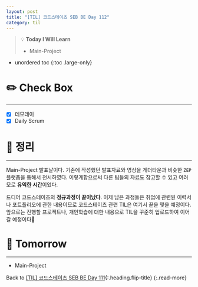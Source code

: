 ```yaml
---
layout: post
title: "[TIL] 코드스테이츠 SEB BE Day 112"
category: til
---
```

> 💡 **Today I Will Learn**
>
> * Main-Project

* unordered toc
{:toc .large-only}

# ✏️ Check Box
***

* [x] <label>데모데이</label>
* [x] <label>Daily Scrum</label>

# 📌 정리
***

Main-Project 발표날이다. 기존에 작성했던 발표자료와 영상을 게더타운과 비슷한 `ZEP` 플랫폼을 통해서 전시하였다. 이렇게함으로써 다른 팀들의 자료도 참고할 수 있고 여러모로 **유익한 시간**이었다.

드디어 코드스테이츠의 **정규과정이 끝이났다**. 이제 남은 과정들은 취업에 관련된 이력서나 포트폴리오에 관한 내용이므로 코드스테이츠 관련 TIL은 여기서 끝을 맺을 예정이다. 앞으로는 진행할 프로젝트나, 개인학습에 대한 내용으로 TIL을 꾸준히 업로드하여 이어갈 예정이다🎈 

# 🎯 Tomorrow
***

* Main-Project

Back to [[TIL] 코드스테이츠 SEB BE Day 111](221011-til){:.heading.flip-title}
{:.read-more}